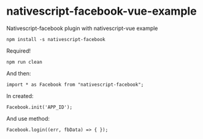 # nativescript-facebook-vue-example
Nativescript-facebook plugin with nativescript-vue example

<code>npm install -s nativescript-facebook</code>

Required!

<code>npm run clean</code>

And then:

<code>import * as Facebook from "nativescript-facebook";</code>

In created:

<code>Facebook.init('APP_ID');</code>

And use method:

<code>Facebook.login((err, fbData) => { });</code>

